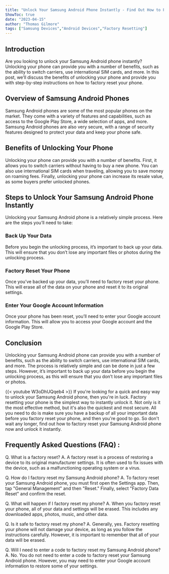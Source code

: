 ```yaml
---
title: "Unlock Your Samsung Android Phone Instantly - Find Out How to Factory Reset Now!"
ShowToc: true 
date: "2023-04-15"
author: "Thomas Gilmore" 
tags: ["Samsung Devices","Android Devices","Factory Resetting"]
---
```

## Introduction

Are you looking to unlock your Samsung Android phone instantly? Unlocking your phone can provide you with a number of benefits, such as the ability to switch carriers, use international SIM cards, and more. In this post, we’ll discuss the benefits of unlocking your phone and provide you with step-by-step instructions on how to factory reset your phone. 

## Overview of Samsung Android Phones

Samsung Android phones are some of the most popular phones on the market. They come with a variety of features and capabilities, such as access to the Google Play Store, a wide selection of apps, and more. Samsung Android phones are also very secure, with a range of security features designed to protect your data and keep your phone safe.

## Benefits of Unlocking Your Phone

Unlocking your phone can provide you with a number of benefits. First, it allows you to switch carriers without having to buy a new phone. You can also use international SIM cards when traveling, allowing you to save money on roaming fees. Finally, unlocking your phone can increase its resale value, as some buyers prefer unlocked phones. 

## Steps to Unlock Your Samsung Android Phone Instantly

Unlocking your Samsung Android phone is a relatively simple process. Here are the steps you’ll need to take: 

### Back Up Your Data

Before you begin the unlocking process, it’s important to back up your data. This will ensure that you don’t lose any important files or photos during the unlocking process. 

### Factory Reset Your Phone

Once you’ve backed up your data, you’ll need to factory reset your phone. This will erase all of the data on your phone and reset it to its original settings. 

### Enter Your Google Account Information

Once your phone has been reset, you’ll need to enter your Google account information. This will allow you to access your Google account and the Google Play Store. 

## Conclusion

Unlocking your Samsung Android phone can provide you with a number of benefits, such as the ability to switch carriers, use international SIM cards, and more. The process is relatively simple and can be done in just a few steps. However, it’s important to back up your data before you begin the unlocking process, as this will ensure that you don’t lose any important files or photos.

{{< youtube W3oDhUQqeb4 >}} 
If you're looking for a quick and easy way to unlock your Samsung Android phone, then you're in luck. Factory resetting your phone is the simplest way to instantly unlock it. Not only is it the most effective method, but it's also the quickest and most secure. All you need to do is make sure you have a backup of all your important data before you factory reset your phone, and then you're good to go. So don't wait any longer, find out how to factory reset your Samsung Android phone now and unlock it instantly.

## Frequently Asked Questions (FAQ) :
Q. What is a factory reset?
A. A factory reset is a process of restoring a device to its original manufacturer settings. It is often used to fix issues with the device, such as a malfunctioning operating system or a virus.

Q. How do I factory reset my Samsung Android phone?
A. To factory reset your Samsung Android phone, you must first open the Settings app. Then, tap "General Management" and then "Reset." Finally, select "Factory Data Reset" and confirm the reset.

Q. What will happen if I factory reset my phone?
A. When you factory reset your phone, all of your data and settings will be erased. This includes any downloaded apps, photos, music, and other data.

Q. Is it safe to factory reset my phone?
A. Generally, yes. Factory resetting your phone will not damage your device, as long as you follow the instructions carefully. However, it is important to remember that all of your data will be erased.

Q. Will I need to enter a code to factory reset my Samsung Android phone?
A. No. You do not need to enter a code to factory reset your Samsung Android phone. However, you may need to enter your Google account information to restore some of your settings.


